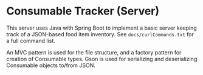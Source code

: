 # Consumable Tracker (Server)

This server uses Java with Spring Boot to implement a basic server keeping track of a JSON-based food item inventory. See `docs/curlCommands.txt` for a full command list.

An MVC pattern is used for the file structure, and a factory pattern for creation of Consumable types. Gson is used for serializing and deserializing Consumable objects to/from JSON.